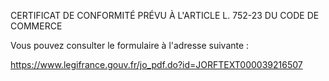 CERTIFICAT DE CONFORMITÉ PRÉVU À L'ARTICLE L. 752-23 DU CODE DE COMMERCE

Vous pouvez consulter le formulaire à l'adresse suivante :

https://www.legifrance.gouv.fr/jo_pdf.do?id=JORFTEXT000039216507
